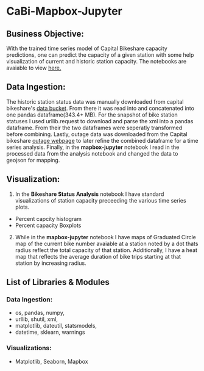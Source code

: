 # CaBi-Mapbox-Jupyter
 
## **Business Objective**: 
With the trained time series model of Capital Bikeshare capacity predictions, one can predict the capacity of a given station with some help visualization of current and historic station capacity. The notebooks are avaiable to view [here.](https://nbviewer.jupyter.org/github/davidpofo/CaBi-Mapbox-Jupyter/blob/master/Notebooks%20and%20Html/mapbox-jupyter.ipynb)
## **Data Ingestion**:
The historic station status data was manually downloaded from capital bikeshare's [data bucket](https://s3.amazonaws.com/capitalbikeshare-data/index.html). From there it was read into and concatenated into one pandas dataframe(343.4+ MB). For the snapshot of bike station statuses I used urllib.request to download and parse the xml into a pandas dataframe. From their the two dataframes were seperatly transformed before combining. Lastly, outage data was downloaded from the Capital bikeshare [outage webpage](http://cabitracker.com/outage_history.php) to later refine the combined dataframe for a time series analysis.
Finally, in the **mapbox-jupyter** notebook I read in the processed data from the analysis notebook and changed the data to geojson for mapping.
## **Visualization**:
1) In the **Bikeshare Status Analysis** notebook I have standard visualizations of station capacity preceeding the various time series plots.
* Percent capcity histogram
* Percent capacity Boxplots
2) While in the **mapbox-jupyter** notebook I have maps of Graduated Circle map of the current bike number avaiable at a station noted by a dot thats radius reflect the total capacity of that station. Additionally, I have a heat map that reflects the average duration of bike trips starting at that station by increasing radius.
## **List of Libraries & Modules**
### **Data Ingestion**:
* os, pandas, numpy,
* urllib, shutil, xml,
* matplotlib, dateutil, statsmodels,
* datetime, sklearn, warnings
### **Visualizations**:
* Matplotlib, Seaborn, Mapbox
